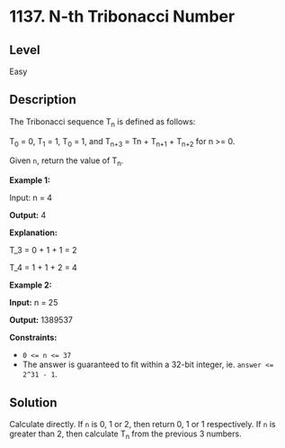 # 1137. N-th Tribonacci Number
## Level
Easy

## Description
The Tribonacci sequence T<sub>n</sub> is defined as follows: 

T<sub>0</sub> = 0, T<sub>1</sub> = 1, T<sub>0</sub> = 1, and T<sub>n+3</sub> = Tn + T<sub>n+1</sub> + T<sub>n+2</sub> for n >= 0.

Given `n`, return the value of T<sub>n</sub>.

**Example 1:**

Input: n = 4

**Output:** 4

**Explanation:**

T_3 = 0 + 1 + 1 = 2

T_4 = 1 + 1 + 2 = 4

**Example 2:**

**Input:** n = 25

**Output:** 1389537

**Constraints:**

* `0 <= n <= 37`
* The answer is guaranteed to fit within a 32-bit integer, ie. `answer <= 2^31 - 1`.

## Solution
Calculate directly. If `n` is 0, 1 or 2, then return 0, 1 or 1 respectively. If `n` is greater than 2, then calculate T<sub>n</sub> from the previous 3 numbers.
